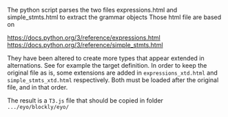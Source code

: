 The python script parses the two files expressions.html and simple_stmts.html
to extract the grammar objects
Those html file are based on

https://docs.python.org/3/reference/expressions.html
https://docs.python.org/3/reference/simple_stmts.html

They have been altered to create more types that appear
extended in alternations.
See for example the target definition.
In order to keep the original file as is,
some extensions are added in `expressions_xtd.html` and
`simple_stmts_xtd.html` respectively.
Both must be loaded after the original file, and in that order.

The result is a `T3.js` file that should be copied in folder
`.../eyo/blockly/eyo/`


